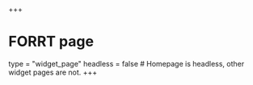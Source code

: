 +++
# FORRT page
type = "widget_page"
headless = false  # Homepage is headless, other widget pages are not.
+++
